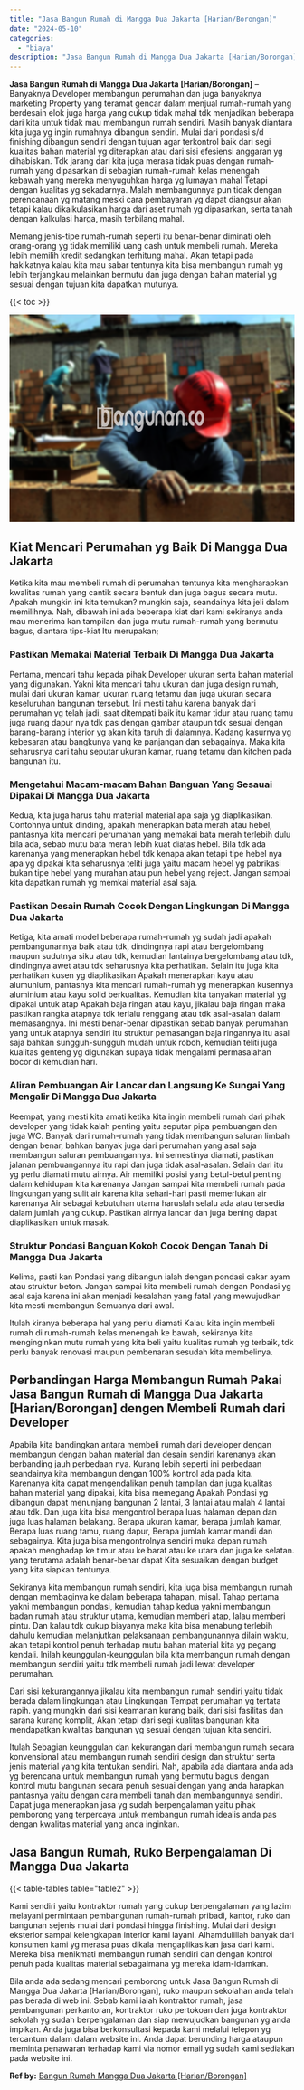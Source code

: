 ```yaml
---
title: "Jasa Bangun Rumah di Mangga Dua Jakarta [Harian/Borongan]"
date: "2024-05-10"
categories: 
  - "biaya"
description: "Jasa Bangun Rumah di Mangga Dua Jakarta [Harian/Borongan]. Bila anda ada sedang mencari pemborong untuk Jasa Bangun Rumah di Mangga Dua Jakarta [Harian/Boro..."
---
```


**Jasa Bangun Rumah di Mangga Dua Jakarta \[Harian/Borongan\]** – Banyaknya Developer membangun perumahan dan juga banyaknya marketing Property yang teramat gencar dalam menjual rumah-rumah yang berdesain elok juga harga yang cukup tidak mahal tdk menjadikan beberapa dari kita untuk tidak mau membangun rumah sendiri. Masih banyak diantara kita juga yg ingin rumahnya dibangun sendiri. Mulai dari pondasi s/d finishing dibangun sendiri dengan tujuan agar terkontrol baik dari segi kualitas bahan material yg diterapkan atau dari sisi efesiensi anggaran yg dihabiskan. Tdk jarang dari kita juga merasa tidak puas dengan rumah-rumah yang dipasarkan di sebagian rumah-rumah kelas menengah kebawah yang mereka menyuguhkan harga yg lumayan mahal Tetapi dengan kualitas yg sekadarnya. Malah membangunnya pun tidak dengan perencanaan yg matang meski cara pembayaran yg dapat diangsur akan tetapi kalau dikalkulasikan harga dari aset rumah yg dipasarkan, serta tanah dengan kalkulasi harga, masih terbilang mahal.

Memang jenis-tipe rumah-rumah seperti itu benar-benar diminati oleh orang-orang yg tidak memiliki uang cash untuk membeli rumah. Mereka lebih memilih kredit sedangkan terhitung mahal. Akan tetapi pada hakikatnya kalau kita mau sabar tentunya kita bisa membangun rumah yg lebih terjangkau melainkan bermutu dan juga dengan bahan material yg sesuai dengan tujuan kita dapatkan mutunya.

{{< toc >}}

![Jasa Bangun Rumah di Mangga Dua Jakarta [Harian/Borongan]](/images/borong-bangunan-10.png)

## Kiat Mencari Perumahan yg Baik Di Mangga Dua Jakarta

Ketika kita mau membeli rumah di perumahan tentunya kita mengharapkan kwalitas rumah yang cantik secara bentuk dan juga bagus secara mutu. Apakah mungkin ini kita temukan? mungkin saja, seandainya kita jeli dalam memilihnya. Nah, dibawah ini ada beberapa kiat dari kami sekiranya anda mau menerima kan tampilan dan juga mutu rumah-rumah yang bermutu bagus, diantara tips-kiat Itu merupakan;

### Pastikan Memakai Material Terbaik Di Mangga Dua Jakarta

Pertama, mencari tahu kepada pihak Developer ukuran serta bahan material yang digunakan. Yakni kita mencari tahu ukuran dan juga design rumah, mulai dari ukuran kamar, ukuran ruang tetamu dan juga ukuran secara keseluruhan bangunan tersebut. Ini mesti tahu karena banyak dari perumahan yg telah jadi, saat ditempati baik itu kamar tidur atau ruang tamu juga ruang dapur nya tdk pas dengan gambar ataupun tdk sesuai dengan barang-barang interior yg akan kita taruh di dalamnya. Kadang kasurnya yg kebesaran atau bangkunya yang ke panjangan dan sebagainya. Maka kita seharusnya cari tahu seputar ukuran kamar, ruang tetamu dan kitchen pada bangunan itu.

### Mengetahui Macam-macam Bahan Banguan Yang Sesauai Dipakai Di Mangga Dua Jakarta

Kedua, kita juga harus tahu material material apa saja yg diaplikasikan. Contohnya untuk dinding, apakah menerapkan bata merah atau hebel, pantasnya kita mencari perumahan yang memakai bata merah terlebih dulu bila ada, sebab mutu bata merah lebih kuat diatas hebel. Bila tdk ada karenanya yang menerapkan hebel tdk kenapa akan tetapi tipe hebel nya apa yg dipakai kita seharusnya teliti juga yaitu macam hebel yg pabrikasi bukan tipe hebel yang murahan atau pun hebel yang reject. Jangan sampai kita dapatkan rumah yg memkai material asal saja.

### Pastikan Desain Rumah Cocok Dengan Lingkungan Di Mangga Dua Jakarta

Ketiga, kita amati model beberapa rumah-rumah yg sudah jadi apakah pembangunannya baik atau tdk, dindingnya rapi atau bergelombang maupun sudutnya siku atau tdk, kemudian lantainya bergelombang atau tdk, dindingnya awet atau tdk seharusnya kita perhatikan. Selain itu juga kita perhatikan kusen yg diaplikasikan Apakah menerapkan kayu atau alumunium, pantasnya kita mencari rumah-rumah yg menerapkan kusennya aluminium atau kayu solid berkualitas. Kemudian kita tanyakan material yg dipakai untuk atap Apakah baja ringan atau kayu, jikalau baja ringan maka pastikan rangka atapnya tdk terlalu renggang atau tdk asal-asalan dalam memasangnya. Ini mesti benar-benar dipastikan sebab banyak perumahan yang untuk atapnya sendiri itu struktur pemasangan baja ringannya itu asal saja bahkan sungguh-sungguh mudah untuk roboh, kemudian teliti juga kualitas genteng yg digunakan supaya tidak mengalami permasalahan bocor di kemudian hari.

### Aliran Pembuangan Air Lancar dan Langsung Ke Sungai Yang Mengalir Di Mangga Dua Jakarta

Keempat, yang mesti kita amati ketika kita ingin membeli rumah dari pihak developer yang tidak kalah penting yaitu seputar pipa pembuangan dan juga WC. Banyak dari rumah-rumah yang tidak membangun saluran limbah dengan benar, bahkan banyak juga dari perumahan yang asal saja membangun saluran pembuangannya. Ini semestinya diamati, pastikan jalanan pembuangannya itu rapi dan juga tidak asal-asalan. Selain dari itu yg perlu diamati mutu airnya. Air memiliki posisi yang betul-betul penting dalam kehidupan kita karenanya Jangan sampai kita membeli rumah pada lingkungan yang sulit air karena kita sehari-hari pasti memerlukan air karenanya Air sebagai kebutuhan utama haruslah selalu ada atau tersedia dalam jumlah yang cukup. Pastikan airnya lancar dan juga bening dapat diaplikasikan untuk masak.

### Struktur Pondasi Banguan Kokoh Cocok Dengan Tanah Di Mangga Dua Jakarta

Kelima, pasti kan Pondasi yang dibangun ialah dengan pondasi cakar ayam atau struktur beton. Jangan sampai kita membeli rumah dengan Pondasi yg asal saja karena ini akan menjadi kesalahan yang fatal yang mewujudkan kita mesti membangun Semuanya dari awal.

Itulah kiranya beberapa hal yang perlu diamati Kalau kita ingin membeli rumah di rumah-rumah kelas menengah ke bawah, sekiranya kita menginginkan mutu rumah yang kita beli yaitu kualitas rumah yg terbaik, tdk perlu banyak renovasi maupun pembenaran sesudah kita membelinya.

## Perbandingan Harga Membangun Rumah Pakai Jasa Bangun Rumah di Mangga Dua Jakarta \[Harian/Borongan\] dengen Membeli Rumah dari Developer

Apabila kita bandingkan antara membeli rumah dari developer dengan membangun dengan bahan material dan desain sendiri karenanya akan berbanding jauh perbedaan nya. Kurang lebih seperti ini perbedaan seandainya kita membangun dengan 100% kontrol ada pada kita. Karenanya kita dapat mengendalikan penuh tampilan dan juga kualitas bahan material yang dipakai, kita bisa memegang Apakah Pondasi yg dibangun dapat menunjang bangunan 2 lantai, 3 lantai atau malah 4 lantai atau tdk. Dan juga kita bisa mengontrol berapa luas halaman depan dan juga luas halaman belakang. Berapa ukuran kamar, berapa jumlah kamar, Berapa luas ruang tamu, ruang dapur, Berapa jumlah kamar mandi dan sebagainya. Kita juga bisa mengontrolnya sendiri muka depan rumah apakah menghadap ke timur atau ke barat atau ke utara dan juga ke selatan. yang terutama adalah benar-benar dapat Kita sesuaikan dengan budget yang kita siapkan tentunya.

Sekiranya kita membangun rumah sendiri, kita juga bisa membangun rumah dengan membaginya ke dalam beberapa tahapan, misal. Tahap pertama yakni membangun pondasi, kemudian tahap kedua yakni membangun badan rumah atau struktur utama, kemudian memberi atap, lalau memberi pintu. Dan kalau tdk cukup biayanya maka kita bisa menabung terlebih dahulu kemudian melanjutkan pelaksanaan pembangunannya dilain waktu, akan tetapi kontrol penuh terhadap mutu bahan material kita yg pegang kendali. Inilah keunggulan-keunggulan bila kita membangun rumah dengan membangun sendiri yaitu tdk membeli rumah jadi lewat developer perumahan.

Dari sisi kekurangannya jikalau kita membangun rumah sendiri yaitu tidak berada dalam lingkungan atau Lingkungan Tempat perumahan yg tertata rapih. yang mungkin dari sisi keamanan kurang baik, dari sisi fasilitas dan sarana kurang komplit, Akan tetapi dari segi kualitas bangunan kita mendapatkan kwalitas bangunan yg sesuai dengan tujuan kita sendiri.

Itulah Sebagian keunggulan dan kekurangan dari membangun rumah secara konvensional atau membangun rumah sendiri design dan struktur serta jenis material yang kita tentukan sendiri. Nah, apabila ada diantara anda ada yg berencana untuk membangun rumah yang bermutu bagus dengan kontrol mutu bangunan secara penuh sesuai dengan yang anda harapkan pantasnya yaitu dengan cara membeli tanah dan membangunnya sendiri. Dapat juga menerapkan jasa yg sudah berpengalaman yaitu pihak pemborong yang terpercaya untuk membangun rumah idealis anda pas dengan kwalitas material yang anda inginkan.

## Jasa Bangun Rumah, Ruko Berpengalaman Di Mangga Dua Jakarta

{{< table-tables table="table2" >}}

Kami sendiri yaitu kontraktor rumah yang cukup berpengalaman yang lazim melayani permintaan pembangunan rumah-rumah pribadi, kantor, ruko dan bangunan sejenis mulai dari pondasi hingga finishing. Mulai dari design eksterior sampai kelengkapan interior kami layani. Alhamdulillah banyak dari konsumen kami yg merasa puas dikala mengaplikasikan jasa dari kami. Mereka bisa menikmati membangun rumah sendiri dan dengan kontrol penuh pada kualitas material sebagaimana yg mereka idam-idamkan.

Bila anda ada sedang mencari pemborong untuk Jasa Bangun Rumah di Mangga Dua Jakarta \[Harian/Borongan\], ruko maupun sekolahan anda telah pas berada di web ini. Sebab kami ialah kontraktor rumah, jasa pembangunan perkantoran, kontraktor ruko pertokoan dan juga kontraktor sekolah yg sudah berpengalaman dan siap mewujudkan bangunan yg anda impikan. Anda juga bisa berkonsultasi kepada kami melalui telepon yg tercantum dalam dalam website ini. Anda dapat berunding harga ataupun meminta penawaran terhadap kami via nomor email yg sudah kami sediakan pada website ini.

**Ref by:** [Bangun Rumah Mangga Dua Jakarta [Harian/Borongan]](https://id.wikipedia.org/wiki/Bangun)
